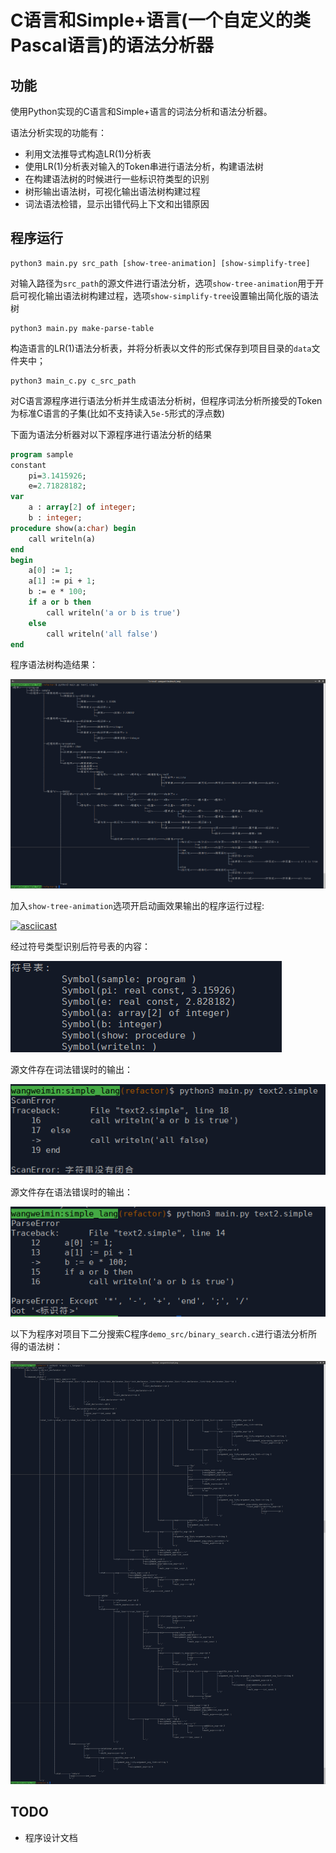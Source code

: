# C语言和Simple+语言(一个自定义的类Pascal语言)的语法分析器


## 功能
使用Python实现的C语言和Simple+语言的词法分析和语法分析器。

语法分析实现的功能有：
 - 利用文法推导式构造LR(1)分析表
 - 使用LR(1)分析表对输入的Token串进行语法分析，构建语法树
 - 在构建语法树的时候进行一些标识符类型的识别
 - 树形输出语法树，可视化输出语法树构建过程
 - 词法语法检错，显示出错代码上下文和出错原因

## 程序运行

```
python3 main.py src_path [show-tree-animation] [show-simplify-tree]
```
对输入路径为`src_path`的源文件进行语法分析，选项`show-tree-animation`用于开启可视化输出语法树构建过程，选项`show-simplify-tree`设置输出简化版的语法树

```
python3 main.py make-parse-table
```
构造语言的LR(1)语法分析表，并将分析表以文件的形式保存到项目目录的`data`文件夹中；

```
python3 main_c.py c_src_path
```
对C语言源程序进行语法分析并生成语法分析树，但程序词法分析所接受的Token为标准C语言的子集(比如不支持读入`5e-5`形式的浮点数)

下面为语法分析器对以下源程序进行语法分析的结果
```pascal
program sample
constant 
    pi=3.1415926;
    e=2.71828182;
var 
    a : array[2] of integer;
    b : integer;
procedure show(a:char) begin
	call writeln(a)
end
begin
    a[0] := 1;
    a[1] := pi + 1;
    b := e * 100;
    if a or b then
		call writeln('a or b is true')
	else
		call writeln('all false')
end
```
程序语法树构造结果：

![Alt text](./doc/assets/simple_parse_tree.png)

加入`show-tree-animation`选项开启动画效果输出的程序运行过程:

[![asciicast](https://asciinema.org/a/9PJfaMi7TqzxgjkGiI9opkldB.svg)](https://asciinema.org/a/9PJfaMi7TqzxgjkGiI9opkldB)

经过符号类型识别后符号表的内容：

![Alt text](./doc/assets/3.png)

源文件存在词法错误时的输出：

![Alt text](./doc/assets/4.png)

源文件存在语法错误时的输出：

![Alt text](./doc/assets/5.png)

以下为程序对项目下二分搜索C程序`demo_src/binary_search.c`进行语法分析所得的语法树：

![Alt text](./doc/assets/c_parse_tree_simplified.png)

## TODO

 - 程序设计文档